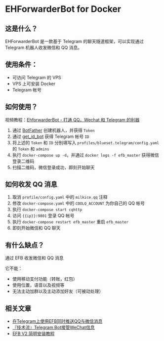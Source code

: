 # EHForwarderBot for Docker

## 这是什么？

EHForwarderBot 是一款基于 Telegram 的聊天隧道框架，可以实现通过 Telegram 机器人收发微信和 QQ 消息。

## 使用条件：

* 可访问 Telegram 的 VPS
* VPS 上可安装 Docker
* Telegram 帐号

## 如何使用？

视频教程：[EhforwarderBot - 打通 QQ，Wechat 和 Telegram 的利器](https://www.bilibili.com/video/av46777579)

1. 通过 [BotFather](https://telegram.me/BotFather) 创建机器人，并获得 `Token`
2. 通过 [get_id_bot](https://telegram.me/get_id_bot) 获得 Telegram 帐号 `ID`
3. 将上述的 `Token` 和 `ID` 分别填写入 `profiles/blueset.telegram/config.yaml` 的 `Token` 和 `admins`
4. 执行 `docker-compose up -d`，并通过 `docker logs -f efb_master` 获得微信登录二维码
5. 扫描二维码，微信登录成功，即刻开始聊天

## 如何收发 QQ 消息

1. 取消 `profile/config.yaml` 中的 `milkice.qq` 注释
2. 修改 `docker-compose.yaml` 中的 `COOLQ_ACCOUNT` 为你自己的 QQ 帐号
3. 执行 `docker-compose start cqhttp`
4. 访问 `{{ip}}:9801` 登录 QQ 帐号
5. 执行 `docker-compose restart efb_master` 重启 `efb_master`
6. 即刻开始微信和 QQ 聊天

## 有什么缺点？

通过 EFB 收发微信和 QQ 消息

它不能：

* 使用移动支付功能（转账，红包）
* 使用位置，语音以及视频等
* 无法主动加群以及主动添加好友（可被动处理）

## 相关文章

* [在Telegram上使用EFB同时推送QQ与微信消息](https://www.shawnleetttt.xyz/posts/f1bc687a/)
* [『技术流』Telegram Bot接管WeChat信息](https://51.ruyo.net/8054.html)
* [EFB V2 简明安装教程](https://www.appinn.com/efbv2-docker-tutorial/)
